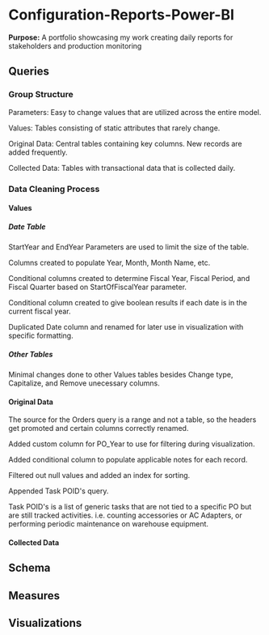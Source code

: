 # Configuration-Reports-Power-BI

**Purpose:** A portfolio showcasing my work creating daily reports for stakeholders and production monitoring

## Queries

### Group Structure

Parameters: Easy to change values that are utilized across the entire model.

Values: Tables consisting of static attributes that rarely change.

Original Data: Central tables containing key columns.  New records are added frequently.

Collected Data: Tables with transactional data that is collected daily.

### Data Cleaning Process

#### Values

##### Date Table

StartYear and EndYear Parameters are used to limit the size of the table.

Columns created to populate Year, Month, Month Name, etc.

Conditional columns created to determine Fiscal Year, Fiscal Period, and Fiscal Quarter based on StartOfFiscalYear parameter.

Conditional column created to give boolean results if each date is in the current fiscal year.

Duplicated Date column and renamed for later use in visualization with specific formatting.

##### Other Tables

Minimal changes done to other Values tables besides Change type, Capitalize, and Remove unecessary columns.

#### Original Data

The source for the Orders query is a range and not a table, so the headers get promoted and certain columns correctly renamed.

Added custom column for PO_Year to use for filtering during visualization.

Added conditional column to populate applicable notes for each record.

Filtered out null values and added an index for sorting.

Appended Task POID's query.

Task POID's is a list of generic tasks that are not tied to a specific PO but are still tracked activities.  i.e. counting accessories or AC Adapters, or performing periodic maintenance on warehouse equipment.

#### Collected Data

## Schema

## Measures

## Visualizations
